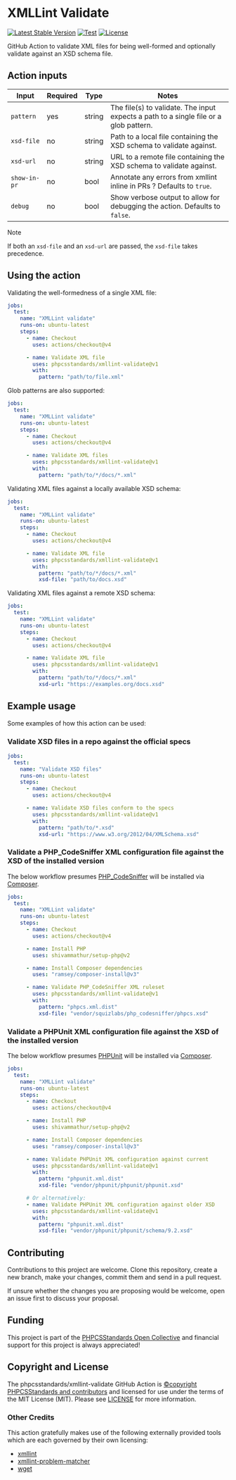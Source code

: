# XMLLint Validate

<div aria-hidden="true">

[![Latest Stable Version](https://img.shields.io/github/v/release/PHPCSStandards/xmllint-validate?label=Stable)](https://github.com/PHPCSStandards/xmllint-validate/releases)
[![Test](https://github.com/PHPCSStandards/xmllint-validate/actions/workflows/test.yml/badge.svg?branch=develop)](https://github.com/PHPCSStandards/xmllint-validate/actions/workflows/test.yml)
[![License](https://img.shields.io/github/license/PHPCSStandards/xmllint-validate)](https://github.com/PHPCSStandards/xmllint-validate/blob/develop/LICENSE)

</div>

GitHub Action to validate XML files for being well-formed and optionally validate against an XSD schema file.


## Action inputs

| Input        | Required | Type   | Notes                                                                                 |
|--------------|----------|--------|---------------------------------------------------------------------------------------|
| `pattern`    | yes      | string | The file(s) to validate. The input expects a path to a single file or a glob pattern. |
| `xsd-file`   | no       | string | Path to a local file containing the XSD schema to validate against.                   |
| `xsd-url`    | no       | string | URL to a remote file containing the XSD schema to validate against.                   |
| `show-in-pr` | no       | bool   | Annotate any errors from xmllint inline in PRs ? Defaults to `true`.                  |
| `debug`      | no       | bool   | Show verbose output to allow for debugging the action. Defaults to `false`.           |

> [!NOTE]
> If both an `xsd-file` and an `xsd-url` are passed, the `xsd-file` takes precedence.

## Using the action

Validating the well-formedness of a single XML file:
```yaml
jobs:
  test:
    name: "XMLLint validate"
    runs-on: ubuntu-latest
    steps:
      - name: Checkout
        uses: actions/checkout@v4

      - name: Validate XML file
        uses: phpcsstandards/xmllint-validate@v1
        with:
          pattern: "path/to/file.xml"
```

Glob patterns are also supported:
```yaml
jobs:
  test:
    name: "XMLLint validate"
    runs-on: ubuntu-latest
    steps:
      - name: Checkout
        uses: actions/checkout@v4

      - name: Validate XML files
        uses: phpcsstandards/xmllint-validate@v1
        with:
          pattern: "path/to/*/docs/*.xml"
```

Validating XML files against a locally available XSD schema:
```yaml
jobs:
  test:
    name: "XMLLint validate"
    runs-on: ubuntu-latest
    steps:
      - name: Checkout
        uses: actions/checkout@v4

      - name: Validate XML file
        uses: phpcsstandards/xmllint-validate@v1
        with:
          pattern: "path/to/*/docs/*.xml"
          xsd-file: "path/to/docs.xsd"
```

Validating XML files against a remote XSD schema:
```yaml
jobs:
  test:
    name: "XMLLint validate"
    runs-on: ubuntu-latest
    steps:
      - name: Checkout
        uses: actions/checkout@v4

      - name: Validate XML file
        uses: phpcsstandards/xmllint-validate@v1
        with:
          pattern: "path/to/*/docs/*.xml"
          xsd-url: "https://examples.org/docs.xsd"
```

## Example usage

Some examples of how this action can be used:

### Validate XSD files in a repo against the official specs

```yaml
jobs:
  test:
    name: "Validate XSD files"
    runs-on: ubuntu-latest
    steps:
      - name: Checkout
        uses: actions/checkout@v4

      - name: Validate XSD files conform to the specs
        uses: phpcsstandards/xmllint-validate@v1
        with:
          pattern: "path/to/*.xsd"
          xsd-url: "https://www.w3.org/2012/04/XMLSchema.xsd"
```

### Validate a PHP_CodeSniffer XML configuration file against the XSD of the installed version

The below workflow presumes [PHP_CodeSniffer] will be installed via [Composer].

```yaml
jobs:
  test:
    name: "XMLLint validate"
    runs-on: ubuntu-latest
    steps:
      - name: Checkout
        uses: actions/checkout@v4

      - name: Install PHP
        uses: shivammathur/setup-php@v2

      - name: Install Composer dependencies
        uses: "ramsey/composer-install@v3"

      - name: Validate PHP_CodeSniffer XML ruleset
        uses: phpcsstandards/xmllint-validate@v1
        with:
          pattern: "phpcs.xml.dist"
          xsd-file: "vendor/squizlabs/php_codesniffer/phpcs.xsd"
```

### Validate a PHPUnit XML configuration file against the XSD of the installed version

The below workflow presumes [PHPUnit] will be installed via [Composer].

```yaml
jobs:
  test:
    name: "XMLLint validate"
    runs-on: ubuntu-latest
    steps:
      - name: Checkout
        uses: actions/checkout@v4

      - name: Install PHP
        uses: shivammathur/setup-php@v2

      - name: Install Composer dependencies
        uses: "ramsey/composer-install@v3"

      - name: Validate PHPUnit XML configuration against current
        uses: phpcsstandards/xmllint-validate@v1
        with:
          pattern: "phpunit.xml.dist"
          xsd-file: "vendor/phpunit/phpunit/phpunit.xsd"

      # Or alternatively:
      - name: Validate PHPUnit XML configuration against older XSD
        uses: phpcsstandards/xmllint-validate@v1
        with:
          pattern: "phpunit.xml.dist"
          xsd-file: "vendor/phpunit/phpunit/schema/9.2.xsd"
```


## Contributing

Contributions to this project are welcome. Clone this repository, create a new branch, make your changes, commit them and send in a pull request.

If unsure whether the changes you are proposing would be welcome, open an issue first to discuss your proposal.


## Funding

This project is part of the [PHPCSStandards Open Collective](https://opencollective.com/php_codesniffer) and financial support for this project is always appreciated!


## Copyright and License

The phpcsstandards/xmllint-validate GitHub Action is [©copyright PHPCSStandards and contributors](https://github.com/PHPCSStandards/xmllint-validate/graphs/contributors) and licensed for use under the terms of the MIT License (MIT).
Please see [LICENSE](LICENSE) for more information.


### Other Credits

This action gratefully makes use of the following externally provided tools which are each governed by their own licensing:

* [xmllint](https://gnome.pages.gitlab.gnome.org/libxml2/xmllint.html)
* [xmllint-problem-matcher](https://github.com/korelstar/xmllint-problem-matcher)
* [wget](https://www.gnu.org/software/wget/)


[Composer]:        https://getcomposer.org
[PHPUnit]:         https://phpunit.de/index.html
[PHP_CodeSniffer]: https://github.com/PHPCSStandards/PHP_CodeSniffer

